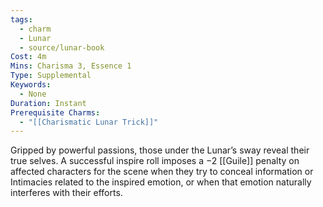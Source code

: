 ```yaml
---
tags:
  - charm
  - Lunar
  - source/lunar-book
Cost: 4m
Mins: Charisma 3, Essence 1
Type: Supplemental
Keywords:
  - None
Duration: Instant
Prerequisite Charms:
  - "[[Charismatic Lunar Trick]]"
---
```

Gripped by powerful passions, those under the Lunar’s sway reveal their true selves. A successful inspire roll imposes a −2 [[Guile]] penalty on affected characters for the scene when they try to conceal information or Intimacies related to the inspired emotion, or when that emotion naturally interferes with their efforts.